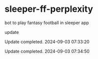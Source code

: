 # sleeper-ff-perplexity

bot to play fantasy football in sleeper app

update

Update completed. 2024-09-03 07:33:20

Update completed. 2024-09-03 07:34:50
